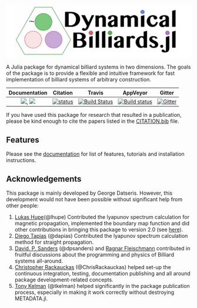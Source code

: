 ![DynamicalBilliards v3.0 Logo: The Julia billiard](https://github.com/JuliaDynamics/JuliaDynamics/blob/master/videos/billiards/DynamicalBilliards_logo_animated.gif?raw=true)

A Julia package for dynamical billiard systems in two dimensions.
The goals of the package is to provide a flexible and intuitive framework for fast implementation of billiard systems of arbitrary construction.

| **Documentation**   | **Citation** | **Travis**     | **AppVeyor** | **Gitter** |
|:--------:|:--------:|:---------------:|:-----:|:-----:|
|[![](https://img.shields.io/badge/docs-latest-blue.svg)](https://JuliaDynamics.github.io/DynamicalBilliards.jl/dev), [![](https://img.shields.io/badge/docs-stable-blue.svg)](https://JuliaDynamics.github.io/DynamicalBilliards.jl/stable)| [![status](http://joss.theoj.org/papers/753469f6b18c9c38127a7727d13c87cd/status.svg)](http://joss.theoj.org/papers/753469f6b18c9c38127a7727d13c87cd) | [![Build Status](https://travis-ci.org/JuliaDynamics/DynamicalBilliards.jl.svg?branch=master)](https://travis-ci.org/JuliaDynamics/DynamicalBilliards.jl) | [![Build status](https://ci.appveyor.com/api/projects/status/ksgb8pv5xl0j315y?svg=true)](https://ci.appveyor.com/project/JuliaDynamics/dynamicalbilliards-jl-wt09b) | [![Gitter](https://img.shields.io/gitter/room/nwjs/nw.js.svg)](https://gitter.im/JuliaDynamics/Lobby)

If you have used this package for research that resulted in a publication, please be kind enough to cite the papers listed in the [CITATION.bib](CITATION.bib) file.

## Features
Please see the [documentation](https://JuliaDynamics.github.io/DynamicalBilliards.jl/dev) for list of features, tutorials and installation instructions.

## Acknowledgements
This package is mainly developed by George Datseris. However, this development would not have been possible without significant help from other people:

1. [Lukas Hupe](https://github.com/lhupe)(@lhupe) Contributed the lyapunov spectrum calculation for magnetic propagation, implemented the boundary map function and did other contributions in bringing this package to version 2.0 (see [here](https://github.com/JuliaDynamics/DynamicalBilliards.jl/projects/1)).
1. [Diego Tapias](https://github.com/dapias) (@dapias) Contributed the lyapunov spectrum calculation method for straight propagation.
1. [David. P. Sanders](https://github.com/dpsanders) (@dpsanders) and [Ragnar Fleischmann](https://www.ds.mpg.de/person/20199/118124) contributed in fruitful discussions about the programming and physics of Billiard systems all-around.
2. [Christopher Rackauckas](https://github.com/ChrisRackauckas) (@ChrisRackauckas) helped set-up the continuous integration, testing, documentation publishing and all around package development-related concepts.
3. [Tony Kelman](https://github.com/tkelman) (@tkelman) helped significantly in the package publication process, especially in making it work correctly without destroying METADATA.jl.
